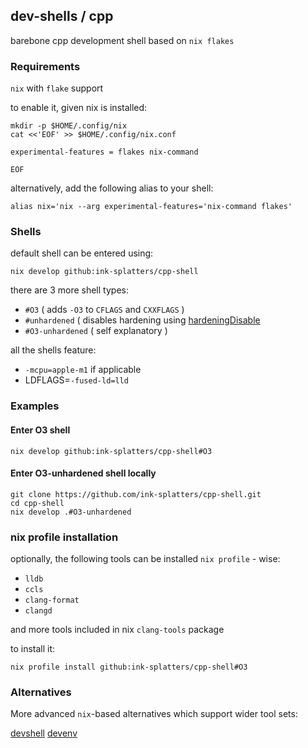 ## dev-shells / cpp

barebone cpp development shell based on `nix flakes`

### Requirements

`nix` with `flake` support

to enable it, given nix is installed:

```shell
mkdir -p $HOME/.config/nix
cat <<'EOF' >> $HOME/.config/nix.conf

experimental-features = flakes nix-command

EOF
```

alternatively, add the following alias to your shell:

```shell
alias nix='nix --arg experimental-features='nix-command flakes'
```

### Shells

default shell can be entered using:

```shell
nix develop github:ink-splatters/cpp-shell

```

there are 3 more shell types:

- `#O3` ( adds `-O3` to `CFLAGS` and `CXXFLAGS` )
- `#unhardened` ( disables hardening using [hardeningDisable](https://nixos.wiki/wiki/C)
- `#O3-unhardened` ( self explanatory )

all the shells feature:
- `-mcpu=apple-m1` if applicable
- LDFLAGS=`-fused-ld=lld`


### Examples

#### Enter O3 shell
```shell
nix develop github:ink-splatters/cpp-shell#O3
```

#### Enter O3-unhardened shell locally

```shell
git clone https://github.com/ink-splatters/cpp-shell.git
cd cpp-shell
nix develop .#O3-unhardened
```

### nix profile installation

optionally, the following  tools can be installed `nix profile` - wise:

- `lldb`
- `ccls`
- `clang-format`
- `clangd`

and more tools included in nix `clang-tools` package

to install it:

```
nix profile install github:ink-splatters/cpp-shell#O3
```

### Alternatives

More advanced `nix`-based alternatives which support wider tool sets:

[devshell](https://github.com/numtide/devshell)
[devenv](http://devenv.sh)

